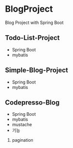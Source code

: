 # BlogProject
Blog Project with Spring Boot

## Todo-List-Project
* Spring Boot
* mybatis

## Simple-Blog-Project
* Spring Boot
* mybatis

## Codepresso-Blog
* Spring Boot
* mybatis
* mustache
* 기능
1) pagination